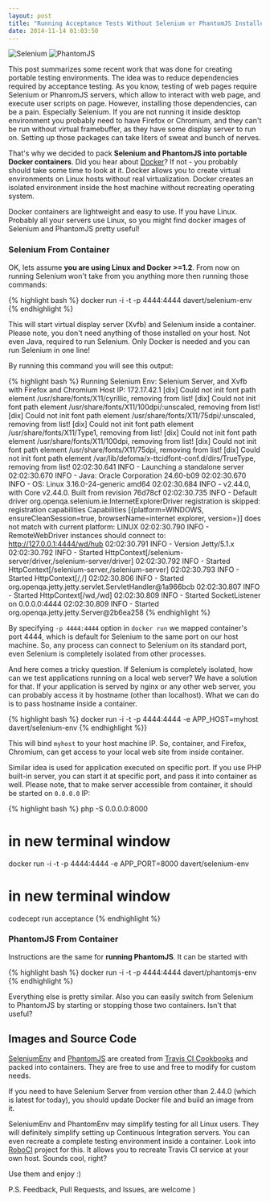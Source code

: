 ```yaml
---
layout: post
title: "Running Acceptance Tests Without Selenium or PhantomJS Installed"
date: 2014-11-14 01:03:50
---
```


![Selenium](http://www.seleniumhq.org/images/big-logo.png)
![PhantomJS](https://cdn.tutsplus.com/net/uploads/legacy/2161_phantom/preview.png)

This post summarizes some recent work that was done for creating portable testing environments. The idea was to reduce dependencies required by acceptance testing. As you know, testing of web pages require Selenium or PhanromJS servers, which allow to interact with web page, and execute user scripts on page. However, installing those dependencies, can be a pain. Especially Selenium. If you are not running it inside desktop environment you probably need to have Firefox or Chromium, and they can't be run without virtual framebuffer, as they have some display server to run on. Setting up those packages can take liters of sweat and bunch of nerves.

That's why we decided to pack **Selenium and PhantomJS into portable Docker containers**. Did you hear about [Docker](http://docker.com)? If not - you probably should take some time to look at it. Docker allows you to create virtual environments on Linux hosts without real virtualization. Docker creates an isolated environment inside the host machine without recreating operating system. 

Docker containers are lightweight and easy to use. If you have Linux. Probably all your servers use Linux, so you might find docker images of Selenium and PhantomJS pretty useful!

### Selenium From Container

OK, lets assume **you are using Linux and Docker >=1.2**. 
From now on running Selenium won't take from you anything more then running those commands:

{% highlight bash %}
docker run -i -t -p 4444:4444 davert/selenium-env
{% endhighlight %}

This will start virtual display server (Xvfb) and Selenium inside a container. Please note, you don't need anything of those installed on your host. Not even Java, required to run Selenium. Only Docker is needed and you can run Selenium in one line!

By running this command you will see this output:

{% highlight bash %}
Running Selenium Env: Selenium Server, and Xvfb with Firefox and Chromium
Host IP: 172.17.42.1
[dix] Could not init font path element /usr/share/fonts/X11/cyrillic, removing from list!
[dix] Could not init font path element /usr/share/fonts/X11/100dpi/:unscaled, removing from list!
[dix] Could not init font path element /usr/share/fonts/X11/75dpi/:unscaled, removing from list!
[dix] Could not init font path element /usr/share/fonts/X11/Type1, removing from list!
[dix] Could not init font path element /usr/share/fonts/X11/100dpi, removing from list!
[dix] Could not init font path element /usr/share/fonts/X11/75dpi, removing from list!
[dix] Could not init font path element /var/lib/defoma/x-ttcidfont-conf.d/dirs/TrueType, removing from list!
02:02:30.641 INFO - Launching a standalone server
02:02:30.670 INFO - Java: Oracle Corporation 24.60-b09
02:02:30.670 INFO - OS: Linux 3.16.0-24-generic amd64
02:02:30.684 INFO - v2.44.0, with Core v2.44.0. Built from revision 76d78cf
02:02:30.735 INFO - Default driver org.openqa.selenium.ie.InternetExplorerDriver registration is skipped: registration capabilities Capabilities [{platform=WINDOWS, ensureCleanSession=true, browserName=internet explorer, version=}] does not match with current platform: LINUX
02:02:30.790 INFO - RemoteWebDriver instances should connect to: http://127.0.0.1:4444/wd/hub
02:02:30.791 INFO - Version Jetty/5.1.x
02:02:30.792 INFO - Started HttpContext[/selenium-server/driver,/selenium-server/driver]
02:02:30.792 INFO - Started HttpContext[/selenium-server,/selenium-server]
02:02:30.793 INFO - Started HttpContext[/,/]
02:02:30.806 INFO - Started org.openqa.jetty.jetty.servlet.ServletHandler@1a966bcb
02:02:30.807 INFO - Started HttpContext[/wd,/wd]
02:02:30.809 INFO - Started SocketListener on 0.0.0.0:4444
02:02:30.809 INFO - Started org.openqa.jetty.jetty.Server@2b6ea258
{% endhighlight %}

By specifying `-p 4444:4444` option in `docker run` we mapped container's port 4444, which is default for Selenium to the same port on our host machine. So, any process can connect to Selenium on its standard port, even Selenium is completely isolated from other processes.

And here comes a tricky question. If Selenium is completely isolated, how can we test applications running on a local web server? We have a solution for that. If your application is served by nginx or any other web server, you can probably access it by hostname (other than localhost). What we can do is to pass hostname inside a container. 

{% highlight bash %}
docker run -i -t -p 4444:4444 -e APP_HOST=myhost davert/selenium-env
{% endhighlight %}}

This will bind `myhost` to your host machine IP. So, container, and Firefox, Chromium, can get access to your local web site from inside container. 

Similar idea is used for application executed on specific port. If you use PHP built-in server, you can start it at specific port, and pass it into container as well. Please note, that to make server accessible from container, it should be started on `0.0.0.0` IP:

{% highlight bash %}
php -S 0.0.0.0:8000
# in new terminal window
docker run -i -t -p 4444:4444 -e APP_PORT=8000 davert/selenium-env 
# in new terminal window
codecept run acceptance
{% endhighlight %}

### PhantomJS From Container

Instructions are the same for **running PhantomJS**. It can be started with 

{% highlight bash %}
docker run -i -t -p 4444:4444 davert/phantomjs-env
{% endhighlight %}

Everything else is pretty similar. Also you can easily switch from Selenium to PhantomJS by starting or stopping those two containers. Isn't that useful?

## Images and Source Code

[SeleniumEnv](https://github.com/Codeception/SeleniumEnv) and [PhantomJS](https://github.com/Codeception/PhantomJsEnv) are created from [Travis CI Cookbooks](https://github.com/travis-ci/travis-cookbooks) and packed into containers. They are free to use and free to modify for custom needs. 

If you need to have Selenium Server from version other than 2.44.0 (which is latest for today), you should update Docker file and build an image from it. 

SeleniumEnv and PhantomEnv may simplify testing for all Linux users. They will definitely simplify setting up Continuous Integration servers. You can even recreate a complete testing environment inside a container. Look into [RoboCI](https://github.com/Codegyre/RoboCI) project for this. It allows you to recreate Travis CI service at your own host. Sounds cool, right? 

Use them and enjoy :)

P.S. Feedback, Pull Requests, and Issues, are welcome )